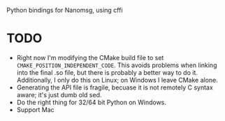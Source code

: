 Python bindings for Nanomsg, using cffi

TODO
====

* Right now I'm modifying the CMake build file to set
  `CMAKE_POSITION_INDEPENDENT_CODE`.  This avoids problems when linking into
  the final .so file, but there is probably a better way to do it.
  Additionally, I only do this on Linux; on Windows I leave CMake alone.
* Generating the API file is fragile, becuase it is not remotely C syntax
  aware; it's just dumb old sed.
* Do the right thing for 32/64 bit Python on Windows.
* Support Mac
